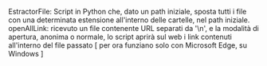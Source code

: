 EstractorFile: Script in Python che, dato un path iniziale, sposta tutti i file con una determinata estensione all'interno delle cartelle, nel path iniziale.
openAllLink: ricevuto un file contenente URL separati da '\n', e la modalità di apertura, anonima o normale, lo script aprirà sul web i link contenuti all'interno del file passato [ per ora funziano solo con Microsoft Edge, su Windows ]
